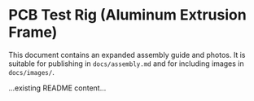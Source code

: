 # PCB Test Rig (Aluminum Extrusion Frame) 

This document contains an expanded assembly guide and photos. It is suitable for publishing in `docs/assembly.md` and for including images in `docs/images/`.

...existing README content...
